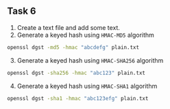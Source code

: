 ## Task 6

1. Create a text file and add some text.
2. Generate a keyed hash using `HMAC-MD5` algorithm

```bash
openssl dgst -md5 -hmac "abcdefg" plain.txt
```
3. Generate a keyed hash using `HMAC-SHA256` algorithm

```bash
openssl dgst -sha256 -hmac "abc123" plain.txt
```
4. Generate a keyed hash using `HMAC-SHA1` algorithm

```bash
openssl dgst -sha1 -hmac "abc123efg" plain.txt
```